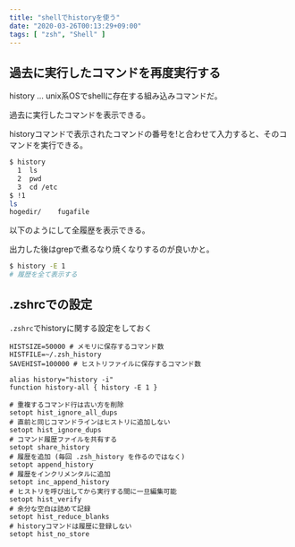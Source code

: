 ```yaml
---
title: "shellでhistoryを使う"
date: "2020-03-26T00:13:29+09:00"
tags: [ "zsh", "Shell" ]
---
```


## 過去に実行したコマンドを再度実行する

history ... unix系OSでshellに存在する組み込みコマンドだ。

過去に実行したコマンドを表示できる。

historyコマンドで表示されたコマンドの番号を!と合わせて入力すると、そのコマンドを実行できる。

```sh
$ history
  1  ls
  2  pwd
  3  cd /etc
$ !1
ls
hogedir/    fugafile
```

以下のようにして全履歴を表示できる。

出力した後はgrepで煮るなり焼くなりするのが良いかと。

```sh
$ history -E 1
# 履歴を全て表示する
```

## .zshrcでの設定

`.zshrc`でhistoryに関する設定をしておく

```sh:.zshrc
HISTSIZE=50000 # メモリに保存するコマンド数
HISTFILE=~/.zsh_history
SAVEHIST=100000 # ヒストリファイルに保存するコマンド数

alias history="history -i"
function history-all { history -E 1 }

# 重複するコマンド行は古い方を削除
setopt hist_ignore_all_dups
# 直前と同じコマンドラインはヒストリに追加しない
setopt hist_ignore_dups
# コマンド履歴ファイルを共有する
setopt share_history
# 履歴を追加 (毎回 .zsh_history を作るのではなく)
setopt append_history
# 履歴をインクリメンタルに追加
setopt inc_append_history
# ヒストリを呼び出してから実行する間に一旦編集可能
setopt hist_verify
# 余分な空白は詰めて記録
setopt hist_reduce_blanks
# historyコマンドは履歴に登録しない
setopt hist_no_store
```
